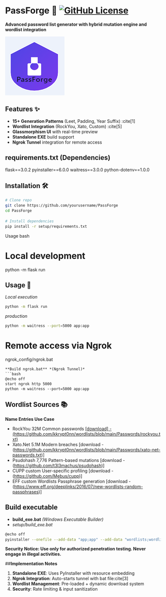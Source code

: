 # PassForge 🔐 [![GitHub License](https://img.shields.io/badge/license-MIT-blue.svg)](LICENSE)

**Advanced password list generator with hybrid mutation engine and wordlist integration**

![PassForge Demo](logo_password.png)

## Features ✨
- **15+ Generation Patterns** (Leet, Padding, Year Suffix) :cite[1]
- **Wordlist Integration** (RockYou, Xato, Custom) :cite[5]
- **Glassmorphism UI** with real-time preview
- **Standalone EXE** build support
- **Ngrok Tunnel** integration for remote access

## requirements.txt (Dependencies)

flask==3.0.2
pyinstaller==6.0.0
waitress==3.0.0
python-dotenv==1.0.0

## Installation 🛠️
```bash
# Clone repo
git clone https://github.com/yourusername/PassForge
cd PassForge

# Install dependencies
pip install -r setup/requirements.txt
```
Usage
bash
# Local development
python -m flask run


## Usage 🚀 
*Local execution*
```bash
python -m flask run
```
*production*
```bash
python -m waitress --port=5000 app:app
```

# Remote access via Ngrok
ngrok_config/ngrok.bat
```
**Build ngrok.bat** *(Ngrok Tunnel)*
```bash
@echo off
start ngrok http 5000
python -m waitress --port=5000 app:app
```
## Wordlist Sources 📚

**Name	Entries	Use Case**
+ RockYou	32M	Common passwords [[download] - (https://github.com/kkrypt0nn/wordlists/blob/main/Passwords/rockyou.txt)](https://github.com/kkrypt0nn/wordlists/blob/main/Passwords/rockyou.txt)
+ Xato.Net 5.1M	Modern breaches [download - (https://github.com/kkrypt0nn/wordlists/blob/main/Passwords/xato-net-passwords.txt)]
+ Psudohash 7,776	Pattern-based mutations	[download - (https://github.com/t3l3machus/psudohash)]
+ CUPP custom	User-specific profiling	[download - (https://github.com/Mebus/cupp)]
+ EFF custom Wordlists	Passphrase generation	[download - (https://www.eff.org/deeplinks/2016/07/new-wordlists-random-passphrases)]

## Build executable
- **build_exe.bat** *(Windows Executable Builder)*
- *setup/build_exe.bat*
```bash
@echo off
pyinstaller --onefile --add-data "app;app" --add-data "wordlists;wordlists" --name PassForge app/routes.py
```

**Security Notice: Use only for authorized penetration testing. Never engage in illegal activities.**

##**Implementation Notes**
1. **Standalone EXE**: Uses PyInstaller with resource embedding
2. **Ngrok Integration**: Auto-starts tunnel with bat file:cite[3]
3. **Wordlist Management**: Pre-loaded + dynamic download system
4. **Security**: Rate limiting & input sanitization

